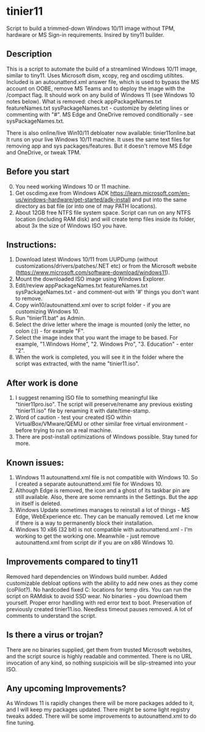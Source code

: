 # tinier11

Script to build a trimmed-down Windows 10/11 image without TPM, hardware or MS Sign-in requirements.
Insired by tiny11 builder.

## Description
This is a script to automate the build of a streamlined Windows 10/11 image, similar to tiny11.
Uses Microsoft dism, xcopy, reg and oscdimg utiltites.
Included is an autounattend.xml answer file, which is used to bypass the MS account on OOBE, remove MS Teams and to deploy the image with the /compact flag.
It should work on any build of Windows 11 (see Windows 10 notes below).
What is removed: check appPackageNames.txt featureNames.txt sysPackageNames.txt - customize by deleting lines or commenting with "#".
MS Edge and OneDrive removed conditionally - see sysPackageNames.txt.

There is also online/live Win10/11 debloater now available: tinier11online.bat
It runs on your live Windows 10/11 machine.
It uses the same text files for removing app and sys packages/features. But it doesn't remove MS Edge and OneDrive, or tweak TPM.

## Before you start
0. You need working Windows 10 or 11 machine.
1. Get oscdimg.exe from Windows ADK https://learn.microsoft.com/en-us/windows-hardware/get-started/adk-install
and put into the same directory as bat file (or into one of may PATH locations).
2. About 12GB free NTFS file system space. Script can run on any NTFS location (including RAM disk) and will create temp files inside its folder, about 3x the size of Windows ISO you have.

## Instructions:
1. Download latest Windows 10/11 from UUPDump (without customizations/drivers/patches/.NET etc) or from the Microsoft website (<https://www.microsoft.com/software-download/windows11>).
2. Mount the downloaded ISO image using Windows Explorer.
3. Edit/review appPackageNames.txt featureNames.txt sysPackageNames.txt - and comment-out with '#' things you don't want to remove.
4. Copy win10/autounattend.xml over to script folder - if you are customizing Windows 10.
5. Run "tinier11.bat" as Admin.
6. Select the drive letter where the image is mounted (only the letter, no colon (:)) - for example "F".
7. Select the image index that you want the image to be based. For example, "1.Windows Home", "2. Windows Pro", "3. Education" - enter "2".
8. When the work is completed, you will see it in the folder where the script was extracted, with the name "tinier11.iso".

## After work is done
1. I suggest renaming ISO file to something meaningful like "tinier11pro.iso". The script will preserve/rename any previous existing "tinier11.iso" file by renaming it with date/time-stamp.
2. Word of caution - test your created ISO within VirtualBox/VMware/QEMU or other similar free virtual environment - before trying to run on a real machine.
3. There are post-install optimizations of Windows possible. Stay tuned for more.

## Known issues:
1. Windows 11 autounattend.xml file is not compatible with Windows 10. So I created a separate autounattend.xml file for Windows 10.
2. Although Edge is removed, the icon and a ghost of its taskbar pin are still available. Also, there are some remnants in the Settings. But the app in itself is deleted.
3. Windows Update sometimes manages to reinstall a lot of things - MS Edge, WebExperience etc. They can be manually removed. Let me know if there is a way to permanently block their installation.
4. Windows 10 x86 (32 bit) is not compatible with autounattend.xml - I'm working to get the working one. Meanwhile - just remove autounattend.xml from script dir if you are on x86 Windows 10.

## Improvements compared to tiny11
Removed hard dependencies on Windows build number.
Added customizable debloat options with the ability to add new ones as they come (coPilot?).
No hardcoded fixed C: locations for temp dirs. You can run the script on RAMdisk to avoid SSD wear.
No binaries - you download them yourself.
Proper error handling with red error text to boot.
Preservation of previously created tinier11.iso.
Needless timeout pauses removed.
A lot of comments to understand the script.

## Is there a virus or trojan?
There are no binaries supplied, get them from trusted Microsoft websites, and the script source is highly readable and commented. There is no URL invocation of any kind, so nothing suspiciois will be slip-streamed into your ISO.

## Any upcoming Improvements?
As Windows 11 is rapidly changes there will be more packages added to it, and I will keep my packages updated.
There might be some light registry tweaks added.
There will be some improvements to autounattend.xml to do fine tuning.
